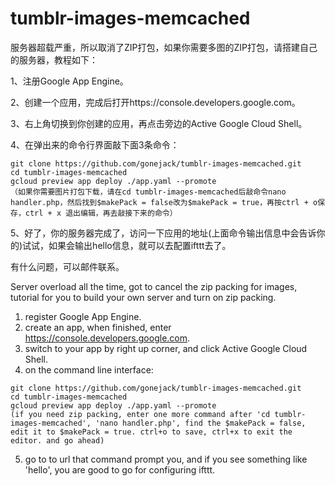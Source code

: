 # tumblr-images-memcached

服务器超载严重，所以取消了ZIP打包，如果你需要多图的ZIP打包，请搭建自己的服务器，教程如下：

1、注册Google App Engine。

2、创建一个应用，完成后打开https://console.developers.google.com。

3、右上角切换到你创建的应用，再点击旁边的Active Google Cloud Shell。

4、在弹出来的命令行界面敲下面3条命令：

  ```
  git clone https://github.com/gonejack/tumblr-images-memcached.git
  cd tumblr-images-memcached
  gcloud preview app deploy ./app.yaml --promote
  （如果你需要图片打包下载，请在cd tumblr-images-memcached后敲命令nano handler.php，然后找到$makePack = false改为$makePack = true，再按ctrl + o保存，ctrl + x 退出编辑，再去敲接下来的命令）
  ```
  
5、好了，你的服务器完成了，访问一下应用的地址(上面命令输出信息中会告诉你的)试试，如果会输出hello信息，就可以去配置ifttt去了。

有什么问题，可以邮件联系。

Server overload all the time, got to cancel the zip packing for images, tutorial for you to build your own server and turn on zip packing.

1. register Google App Engine.
2. create an app, when finished, enter https://console.developers.google.com.
3. switch to your app by right up corner, and click Active Google Cloud Shell.
4. on the command line interface:
  ```
  git clone https://github.com/gonejack/tumblr-images-memcached.git
  cd tumblr-images-memcached
  gcloud preview app deploy ./app.yaml --promote
  (if you need zip packing, enter one more command after 'cd tumblr-images-memcached', 'nano handler.php', find the $makePack = false, edit it to $makePack = true. ctrl+o to save, ctrl+x to exit the editor. and go ahead)
  ```
5. go to to url that command prompt you, and if you see something like 'hello', you are good to go for configuring ifttt.
